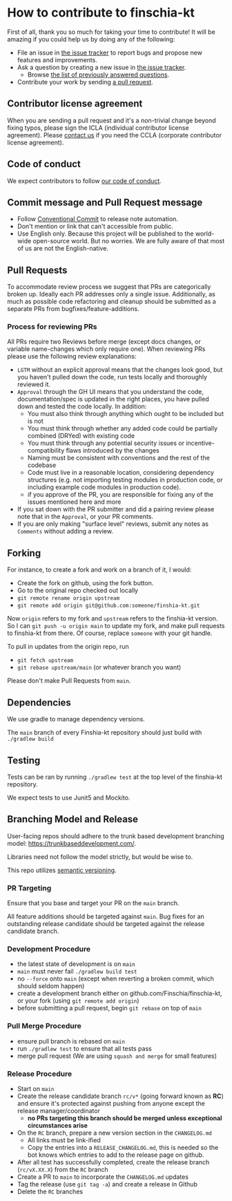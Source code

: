 # How to contribute to finschia-kt

First of all, thank you so much for taking your time to contribute!
It will be amazing if you could help us by doing any of the following:

- File an issue in [the issue tracker](https://github.com/Finschia/finschia-kt/issues) to report bugs and propose new features and
  improvements.
- Ask a question by creating a new issue in [the issue tracker](https://github.com/Finschia/finschia-kt/issues).
    - Browse [the list of previously answered questions](https://github.com/Finschia/finschia-kt/issues?q=label%3Aquestion).
- Contribute your work by sending [a pull request](https://github.com/Finschia/finschia-kt/pulls).

## Contributor license agreement

When you are sending a pull request and it's a non-trivial change beyond fixing typos, please sign
the ICLA (individual contributor license agreement). Please
[contact us](mailto:dev@finschia.org) if you need the CCLA (corporate contributor license agreement).

## Code of conduct

We expect contributors to follow [our code of conduct](https://github.com/Finschia/finschia-kt/blob/main/CODE_OF_CONDUCT.md).

## Commit message and Pull Request message

- Follow [Conventional Commit](https://www.conventionalcommits.org) to release note automation.
- Don't mention or link that can't accessible from public.
- Use English only. Because this project will be published to the world-wide open-source world. But no worries. We are fully aware of that most of us are not the English-native.

## Pull Requests

To accommodate review process we suggest that PRs are categorically broken up.
Ideally each PR addresses only a single issue. Additionally, as much as possible
code refactoring and cleanup should be submitted as a separate PRs from bugfixes/feature-additions.

### Process for reviewing PRs

All PRs require two Reviews before merge (except docs changes, or variable name-changes which only require one). When reviewing PRs please use the following review explanations:

- `LGTM` without an explicit approval means that the changes look good, but you haven't pulled down the code, run tests locally and thoroughly reviewed it.
- `Approval` through the GH UI means that you understand the code, documentation/spec is updated in the right places, you have pulled down and tested the code locally. In addition:
    - You must also think through anything which ought to be included but is not
    - You must think through whether any added code could be partially combined (DRYed) with existing code
    - You must think through any potential security issues or incentive-compatibility flaws introduced by the changes
    - Naming must be consistent with conventions and the rest of the codebase
    - Code must live in a reasonable location, considering dependency structures (e.g. not importing testing modules in production code, or including example code modules in production code).
    - if you approve of the PR, you are responsible for fixing any of the issues mentioned here and more
- If you sat down with the PR submitter and did a pairing review please note that in the `Approval`, or your PR comments.
- If you are only making "surface level" reviews, submit any notes as `Comments` without adding a review.

## Forking

For instance, to create a fork and work on a branch of it, I would:

- Create the fork on github, using the fork button.
- Go to the original repo checked out locally
- `git remote rename origin upstream`
- `git remote add origin git@github.com:someone/finshia-kt.git`

Now `origin` refers to my fork and `upstream` refers to the finshia-kt version.
So I can `git push -u origin main` to update my fork, and make pull requests to finshia-kt from there.
Of course, replace `someone` with your git handle.

To pull in updates from the origin repo, run

- `git fetch upstream`
- `git rebase upstream/main` (or whatever branch you want)

Please don't make Pull Requests from `main`.

## Dependencies

We use gradle to manage dependency versions.

The `main` branch of every Finshia-kt repository should just build with `./gradlew build`

## Testing

Tests can be ran by running `./gradlew test` at the top level of the finshia-kt repository.

We expect tests to use Junit5 and Mockito.

## Branching Model and Release

User-facing repos should adhere to the trunk based development branching model: https://trunkbaseddevelopment.com/.

Libraries need not follow the model strictly, but would be wise to.

This repo utilizes [semantic versioning](https://semver.org/).

### PR Targeting

Ensure that you base and target your PR on the `main` branch.

All feature additions should be targeted against `main`. Bug fixes for an outstanding release candidate
should be targeted against the release candidate branch.

### Development Procedure

- the latest state of development is on `main`
- `main` must never fail `./gradlew build test`
- no `--force` onto `main` (except when reverting a broken commit, which should seldom happen)
- create a development branch either on github.com/Finschia/finschia-kt, or your fork (using `git remote add origin`)
- before submitting a pull request, begin `git rebase` on top of `main`

### Pull Merge Procedure

- ensure pull branch is rebased on `main`
- run `./gradlew test` to ensure that all tests pass
- merge pull request (We are using `squash and merge` for small features)

### Release Procedure

- Start on `main`
- Create the release candidate branch `rc/v*` (going forward known as **RC**)
  and ensure it's protected against pushing from anyone except the release
  manager/coordinator
    - **no PRs targeting this branch should be merged unless exceptional circumstances arise**
- On the `RC` branch, prepare a new version section in the `CHANGELOG.md`
    - All links must be link-ified
    - Copy the entries into a `RELEASE_CHANGELOG.md`, this is needed so the bot knows which entries to add to the release page on github.
- After all test has successfully completed, create the release branch
  (`rc/vX.XX.X`) from the `RC` branch
- Create a PR to `main` to incorporate the `CHANGELOG.md` updates
- Tag the release (use `git tag -a`) and create a release in Github
- Delete the `RC` branches

